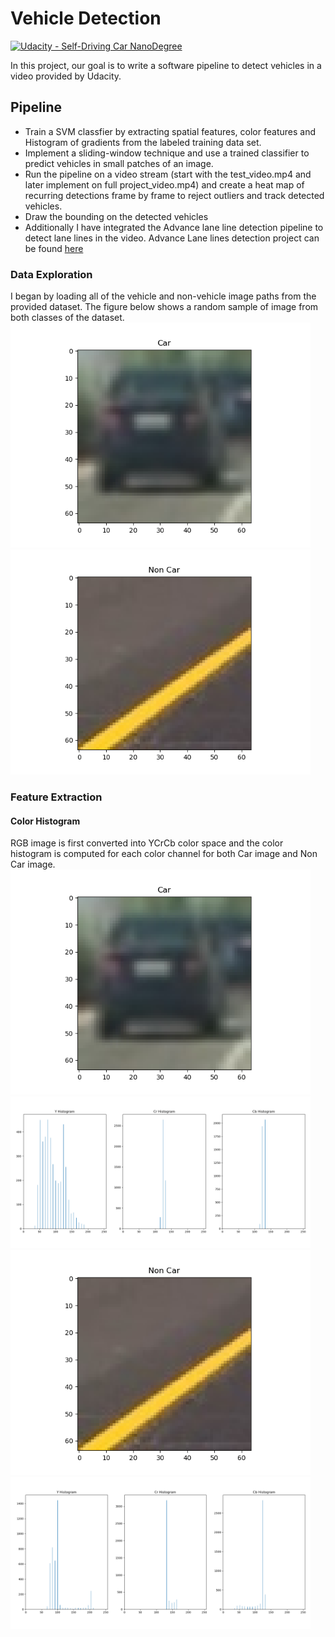 # Vehicle Detection
[![Udacity - Self-Driving Car NanoDegree](https://s3.amazonaws.com/udacity-sdc/github/shield-carnd.svg)](http://www.udacity.com/drive)


In this project, our goal is to write a software pipeline to detect vehicles in a video provided by Udacity. 

## Pipeline
* Train a SVM classfier by extracting spatial features, color features and Histogram of gradients from the labeled training data set.
* Implement a sliding-window technique and use a trained classifier to predict vehicles in small patches of an image.
* Run the pipeline on a video stream (start with the test_video.mp4 and later implement on full project_video.mp4) and create a heat map 
  of recurring detections frame by frame to reject outliers and track detected vehicles.
* Draw the bounding on the detected vehicles
* Additionally I have integrated the Advance lane line detection pipeline to detect lane lines in the video. Advance Lane lines detection project can be found
  [here](https://github.com/akashchavan15/CarND-Advanced-Lane-Lines)
  
### Data Exploration
I began by loading all of the vehicle and non-vehicle image paths from the provided dataset. The figure below shows a random sample of image 
from both classes of the dataset. <br />
<img src="output_images/Car1.png" width="480" alt="Car" /> <img src="output_images/Not_Car1.png" width="480" alt="Non Car" />

### Feature Extraction
#### Color Histogram
RGB image is first converted into YCrCb color space and the color histogram is computed for each color channel for both Car image and Non Car image.  <br />
<img src="output_images/Car1.png" width="480" alt="Car" /> <img src="output_images/Car_Color_Hist1.png" width="480" alt="Non Car" /> <br />
<img src="output_images/Not_Car1.png" width="480" alt="Non Car" /> <img src="output_images/Not_Car_Color_Hist1.png" width="480" alt="Not_Car_Color_Hist" />
